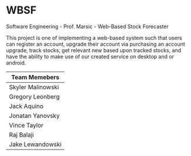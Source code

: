 # WBSF
Software Engineering - Prof. Marsic - Web-Based Stock Forecaster

This project is one of implementing a web-based system such that users can register an account, upgrade their account via purchasing an account upgrade, track stocks, get relevant new based upon tracked stocks, and have the ability to make use of our created service on desktop and or android.

| Team Memebers |
| ------------------ |
| Skyler Malinowski |
| Gregory Leonberg |
| Jack Aquino |
| Jonatan Yanovsky |
| Vince Taylor |
| Raj Balaji |
| Jake Lewandowski |
